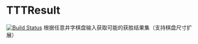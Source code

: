 # TTTResult
[![Build Status](https://travis-ci.org/internet5/TTTResult.svg?branch=master)](https://travis-ci.org/internet5/TTTResult)
根据任意井字棋盘输入获取可能的获胜结果集（支持棋盘尺寸扩展）
